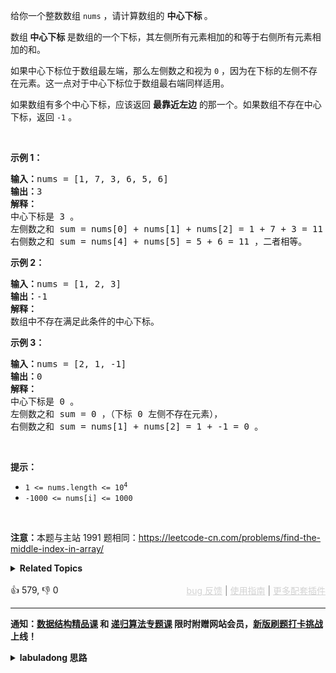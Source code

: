 <p>给你一个整数数组&nbsp;<code>nums</code> ，请计算数组的 <strong>中心下标 </strong>。</p>

<p>数组<strong> 中心下标</strong><strong> </strong>是数组的一个下标，其左侧所有元素相加的和等于右侧所有元素相加的和。</p>

<p>如果中心下标位于数组最左端，那么左侧数之和视为 <code>0</code> ，因为在下标的左侧不存在元素。这一点对于中心下标位于数组最右端同样适用。</p>

<p>如果数组有多个中心下标，应该返回 <strong>最靠近左边</strong> 的那一个。如果数组不存在中心下标，返回 <code>-1</code> 。</p>

<p>&nbsp;</p>

<p><strong>示例 1：</strong></p>

<pre>
<strong>输入：</strong>nums = [1, 7, 3, 6, 5, 6]
<strong>输出：</strong>3
<strong>解释：</strong>
中心下标是 3 。
左侧数之和 sum = nums[0] + nums[1] + nums[2] = 1 + 7 + 3 = 11 ，
右侧数之和 sum = nums[4] + nums[5] = 5 + 6 = 11 ，二者相等。
</pre>

<p><strong>示例 2：</strong></p>

<pre>
<strong>输入：</strong>nums = [1, 2, 3]
<strong>输出：</strong>-1
<strong>解释：</strong>
数组中不存在满足此条件的中心下标。</pre>

<p><strong>示例 3：</strong></p>

<pre>
<strong>输入：</strong>nums = [2, 1, -1]
<strong>输出：</strong>0
<strong>解释：</strong>
中心下标是 0 。
左侧数之和 sum = 0 ，（下标 0 左侧不存在元素），
右侧数之和 sum = nums[1] + nums[2] = 1 + -1 = 0 。</pre>

<p>&nbsp;</p>

<p><strong>提示：</strong></p>

<ul> 
 <li><code>1 &lt;= nums.length &lt;= 10<sup>4</sup></code></li> 
 <li><code>-1000 &lt;= nums[i] &lt;= 1000</code></li> 
</ul>

<p>&nbsp;</p>

<p><strong>注意：</strong>本题与主站 1991 题相同：<a href="https://leetcode-cn.com/problems/find-the-middle-index-in-array/" target="_blank">https://leetcode-cn.com/problems/find-the-middle-index-in-array/</a></p>

<details><summary><strong>Related Topics</strong></summary>数组 | 前缀和</details><br>

<div>👍 579, 👎 0<span style='float: right;'><span style='color: gray;'><a href='https://github.com/labuladong/fucking-algorithm/discussions/939' target='_blank' style='color: lightgray;text-decoration: underline;'>bug 反馈</a> | <a href='https://labuladong.gitee.io/article/fname.html?fname=jb插件简介' target='_blank' style='color: lightgray;text-decoration: underline;'>使用指南</a> | <a href='https://labuladong.github.io/algo/images/others/%E5%85%A8%E5%AE%B6%E6%A1%B6.jpg' target='_blank' style='color: lightgray;text-decoration: underline;'>更多配套插件</a></span></span></div>

<div id="labuladong"><hr>

**通知：[数据结构精品课](https://aep.h5.xeknow.com/s/1XJHEO) 和 [递归算法专题课](https://aep.xet.tech/s/3YGcq3) 限时附赠网站会员，[新版刷题打卡挑战](https://labuladong.gitee.io/algo/challenge/) 上线！**

<details><summary><strong>labuladong 思路</strong></summary>

## 基本思路

这道题考察前文讲的 [前缀和技巧](https://appktavsiei5995.pc.xiaoe-tech.com/detail/i_62656034e4b0cedf38a93af3/1)，有了前缀和数组 `preSum`，就可以根据 `preSum` 快速计算 `nums` 中任意位置的左侧元素和右侧元素之和了。

**标签：前缀和，[数组](https://mp.weixin.qq.com/mp/appmsgalbum?__biz=MzAxODQxMDM0Mw==&action=getalbum&album_id=2120601117519675393)**

## 解法代码

提示：🟢 标记的是我写的解法代码，🤖 标记的是 chatGPT 翻译的多语言解法代码。如有错误，可以 [点这里](https://github.com/labuladong/fucking-algorithm/issues/1113) 反馈和修正。

<div class="tab-panel"><div class="tab-nav">
<button data-tab-item="cpp" class="tab-nav-button btn " data-tab-group="default" onclick="switchTab(this)">cpp🤖</button>

<button data-tab-item="python" class="tab-nav-button btn " data-tab-group="default" onclick="switchTab(this)">python🤖</button>

<button data-tab-item="java" class="tab-nav-button btn active" data-tab-group="default" onclick="switchTab(this)">java🟢</button>

<button data-tab-item="go" class="tab-nav-button btn " data-tab-group="default" onclick="switchTab(this)">go🤖</button>

<button data-tab-item="javascript" class="tab-nav-button btn " data-tab-group="default" onclick="switchTab(this)">javascript🤖</button>
</div><div class="tab-content">
<div data-tab-item="cpp" class="tab-item " data-tab-group="default"><div class="highlight">

```cpp
// 注意：cpp 代码由 chatGPT🤖 根据我的 java 代码翻译，旨在帮助不同背景的读者理解算法逻辑。
// 本代码已经通过力扣的测试用例，应该可直接成功提交。

class Solution {
public:
    int pivotIndex(vector<int>& nums) {
        int n = nums.size();
        vector<int> preSum(n + 1, 0);
        // 计算 nums 的前缀和
        for (int i = 1; i <= n; i++) {
            preSum[i] = preSum[i - 1] + nums[i - 1];
        }
        // 根据前缀和判断左半边数组和右半边数组的元素和是否相同
        for (int i = 1; i < preSum.size(); i++) {
            // 计算 nums[i-1] 左侧和右侧的元素和
            int leftSum = preSum[i - 1] - preSum[0];
            int rightSum = preSum[n] - preSum[i];
            if (leftSum == rightSum) {
                // 相对 nums 数组，preSum 数组有一位索引偏移
                return i - 1;
            }
        }
        return -1;
    }
};
```

</div></div>

<div data-tab-item="python" class="tab-item " data-tab-group="default"><div class="highlight">

```python
# 注意：python 代码由 chatGPT🤖 根据我的 java 代码翻译，旨在帮助不同背景的读者理解算法逻辑。
# 本代码已经通过力扣的测试用例，应该可直接成功提交。

class Solution:
    def pivotIndex(self, nums: List[int]) -> int:
        n = len(nums)
        preSum = [0] * (n + 1)
        preSum[0] = 0
        # 计算 nums 的前缀和
        for i in range(1, n + 1):
            preSum[i] = preSum[i - 1] + nums[i - 1]
        # 根据前缀和判断左半边数组和右半边数组的元素和是否相同
        for i in range(1, len(preSum)):
            # 计算 nums[i-1] 左侧和右侧的元素和
            leftSum = preSum[i - 1] - preSum[0]
            rightSum = preSum[n] - preSum[i]
            if leftSum == rightSum:
                # 相对 nums 数组，preSum 数组有一位索引偏移
                return i - 1
        return -1
```

</div></div>

<div data-tab-item="java" class="tab-item active" data-tab-group="default"><div class="highlight">

```java
class Solution {
    public int pivotIndex(int[] nums) {
        int n = nums.length;
        int[] preSum = new int[n + 1];
        preSum[0] = 0;
        // 计算 nums 的前缀和
        for (int i = 1; i <= n; i++) {
            preSum[i] = preSum[i - 1] + nums[i - 1];
        }
        // 根据前缀和判断左半边数组和右半边数组的元素和是否相同
        for (int i = 1; i < preSum.length; i++) {
            // 计算 nums[i-1] 左侧和右侧的元素和
            int leftSum = preSum[i - 1] - preSum[0];
            int rightSum = preSum[n] - preSum[i];
            if (leftSum == rightSum) {
                // 相对 nums 数组，preSum 数组有一位索引偏移
                return i - 1;
            }
        }
        return -1;
    }
}
```

</div></div>

<div data-tab-item="go" class="tab-item " data-tab-group="default"><div class="highlight">

```go
// 注意：go 代码由 chatGPT🤖 根据我的 java 代码翻译，旨在帮助不同背景的读者理解算法逻辑。
// 本代码已经通过力扣的测试用例，应该可直接成功提交。

func pivotIndex(nums []int) int {
    n := len(nums)
    preSum := make([]int, n+1)
    preSum[0] = 0
    // 计算 nums 的前缀和
    for i := 1; i <= n; i++ {
        preSum[i] = preSum[i-1] + nums[i-1]
    }
    // 根据前缀和判断左半边数组和右半边数组的元素和是否相同
    for i := 1; i < len(preSum); i++ {
        // 计算 nums[i-1] 左侧和右侧的元素和
        leftSum := preSum[i-1] - preSum[0]
        rightSum := preSum[n] - preSum[i]
        if leftSum == rightSum {
            // 相对 nums 数组，preSum 数组有一位索引偏移
            return i - 1
        }
    }
    return -1
}
```

</div></div>

<div data-tab-item="javascript" class="tab-item " data-tab-group="default"><div class="highlight">

```javascript
// 注意：javascript 代码由 chatGPT🤖 根据我的 java 代码翻译，旨在帮助不同背景的读者理解算法逻辑。
// 本代码已经通过力扣的测试用例，应该可直接成功提交。

var pivotIndex = function(nums) {
    const n = nums.length;
    const preSum = new Array(n + 1).fill(0);
    preSum[0] = 0;
    // 计算 nums 的前缀和
    for (let i = 1; i <= n; i++) {
        preSum[i] = preSum[i - 1] + nums[i - 1];
    }
    // 根据前缀和判断左半边数组和右半边数组的元素和是否相同
    for (let i = 1; i < preSum.length; i++) {
        // 计算 nums[i-1] 左侧和右侧的元素和
        const leftSum = preSum[i - 1] - preSum[0];
        const rightSum = preSum[n] - preSum[i];
        if (leftSum === rightSum) {
            // 相对 nums 数组，preSum 数组有一位索引偏移
            return i - 1;
        }
    }
    return -1;
};
```

</div></div>
</div></div>

**类似题目**：
  - [剑指 Offer II 012. 左右两边子数组的和相等 🟢](/problems/tvdfij)

</details>
</div>

